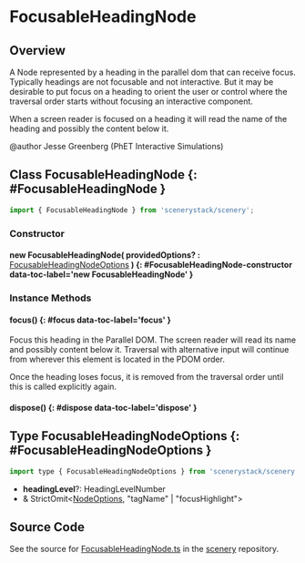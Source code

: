 # FocusableHeadingNode

## Overview

A Node represented by a heading in the parallel dom that can receive focus. Typically
headings are not focusable and not interactive. But it may be desirable to put focus
on a heading to orient the user or control where the traversal order starts without
focusing an interactive component.

When a screen reader is focused on a heading it will read the name of the heading and
possibly the content below it.

@author Jesse Greenberg (PhET Interactive Simulations)

## Class FocusableHeadingNode {: #FocusableHeadingNode }


```js
import { FocusableHeadingNode } from 'scenerystack/scenery';
```
### Constructor

#### new FocusableHeadingNode( providedOptions? : <span style="font-weight: 400;">[FocusableHeadingNodeOptions](../scenery/FocusableHeadingNode.md#FocusableHeadingNodeOptions)</span> ) {: #FocusableHeadingNode-constructor data-toc-label='new FocusableHeadingNode' }

### Instance Methods

#### focus() {: #focus data-toc-label='focus' }

Focus this heading in the Parallel DOM. The screen reader will read its name and possibly
content below it. Traversal with alternative input will continue from wherever this element
is located in the PDOM order.

Once the heading loses focus, it is removed from the traversal order until this is called
explicitly again.

#### dispose() {: #dispose data-toc-label='dispose' }



## Type FocusableHeadingNodeOptions {: #FocusableHeadingNodeOptions }


```js
import type { FocusableHeadingNodeOptions } from 'scenerystack/scenery';
```


- **headingLevel**?: HeadingLevelNumber
- &amp; StrictOmit&lt;[NodeOptions](../scenery/Node.md#NodeOptions), "tagName" | "focusHighlight"&gt;




## Source Code

See the source for [FocusableHeadingNode.ts](https://github.com/phetsims/scenery/blob/main/js/accessibility/pdom/FocusableHeadingNode.ts) in the [scenery](https://github.com/phetsims/scenery) repository.
